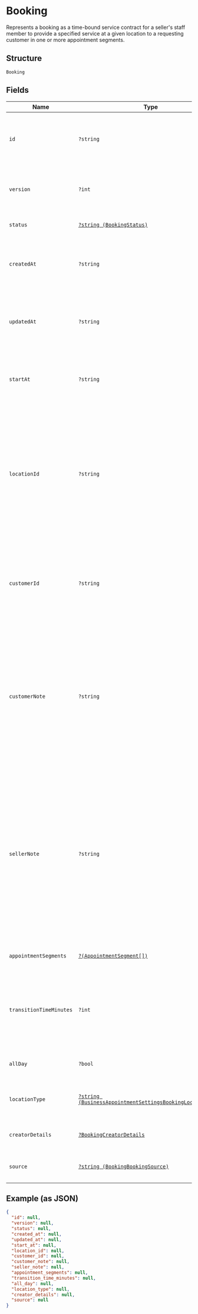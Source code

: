 
# Booking

Represents a booking as a time-bound service contract for a seller's staff member to provide a specified service
at a given location to a requesting customer in one or more appointment segments.

## Structure

`Booking`

## Fields

| Name | Type | Tags | Description | Getter | Setter |
|  --- | --- | --- | --- | --- | --- |
| `id` | `?string` | Optional | A unique ID of this object representing a booking.<br>**Constraints**: *Maximum Length*: `36` | getId(): ?string | setId(?string id): void |
| `version` | `?int` | Optional | The revision number for the booking used for optimistic concurrency. | getVersion(): ?int | setVersion(?int version): void |
| `status` | [`?string (BookingStatus)`](../../doc/models/booking-status.md) | Optional | Supported booking statuses. | getStatus(): ?string | setStatus(?string status): void |
| `createdAt` | `?string` | Optional | The RFC 3339 timestamp specifying the creation time of this booking. | getCreatedAt(): ?string | setCreatedAt(?string createdAt): void |
| `updatedAt` | `?string` | Optional | The RFC 3339 timestamp specifying the most recent update time of this booking. | getUpdatedAt(): ?string | setUpdatedAt(?string updatedAt): void |
| `startAt` | `?string` | Optional | The RFC 3339 timestamp specifying the starting time of this booking. | getStartAt(): ?string | setStartAt(?string startAt): void |
| `locationId` | `?string` | Optional | The ID of the [Location](../../doc/models/location.md) object representing the location where the booked service is provided. Once set when the booking is created, its value cannot be changed.<br>**Constraints**: *Maximum Length*: `32` | getLocationId(): ?string | setLocationId(?string locationId): void |
| `customerId` | `?string` | Optional | The ID of the [Customer](../../doc/models/customer.md) object representing the customer receiving the booked service.<br>**Constraints**: *Maximum Length*: `192` | getCustomerId(): ?string | setCustomerId(?string customerId): void |
| `customerNote` | `?string` | Optional | The free-text field for the customer to supply notes about the booking. For example, the note can be preferences that cannot be expressed by supported attributes of a relevant [CatalogObject](../../doc/models/catalog-object.md) instance.<br>**Constraints**: *Maximum Length*: `4096` | getCustomerNote(): ?string | setCustomerNote(?string customerNote): void |
| `sellerNote` | `?string` | Optional | The free-text field for the seller to supply notes about the booking. For example, the note can be preferences that cannot be expressed by supported attributes of a specific [CatalogObject](../../doc/models/catalog-object.md) instance.<br>This field should not be visible to customers.<br>**Constraints**: *Maximum Length*: `4096` | getSellerNote(): ?string | setSellerNote(?string sellerNote): void |
| `appointmentSegments` | [`?(AppointmentSegment[])`](../../doc/models/appointment-segment.md) | Optional | A list of appointment segments for this booking. | getAppointmentSegments(): ?array | setAppointmentSegments(?array appointmentSegments): void |
| `transitionTimeMinutes` | `?int` | Optional | Additional time at the end of a booking.<br>Applications should not make this field visible to customers of a seller. | getTransitionTimeMinutes(): ?int | setTransitionTimeMinutes(?int transitionTimeMinutes): void |
| `allDay` | `?bool` | Optional | Whether the booking is of a full business day. | getAllDay(): ?bool | setAllDay(?bool allDay): void |
| `locationType` | [`?string (BusinessAppointmentSettingsBookingLocationType)`](../../doc/models/business-appointment-settings-booking-location-type.md) | Optional | Supported types of location where service is provided. | getLocationType(): ?string | setLocationType(?string locationType): void |
| `creatorDetails` | [`?BookingCreatorDetails`](../../doc/models/booking-creator-details.md) | Optional | Information about a booking creator. | getCreatorDetails(): ?BookingCreatorDetails | setCreatorDetails(?BookingCreatorDetails creatorDetails): void |
| `source` | [`?string (BookingBookingSource)`](../../doc/models/booking-booking-source.md) | Optional | Supported sources a booking was created from. | getSource(): ?string | setSource(?string source): void |

## Example (as JSON)

```json
{
  "id": null,
  "version": null,
  "status": null,
  "created_at": null,
  "updated_at": null,
  "start_at": null,
  "location_id": null,
  "customer_id": null,
  "customer_note": null,
  "seller_note": null,
  "appointment_segments": null,
  "transition_time_minutes": null,
  "all_day": null,
  "location_type": null,
  "creator_details": null,
  "source": null
}
```

